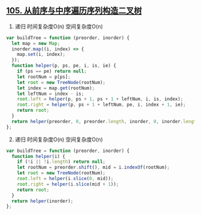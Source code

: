 ## [105. 从前序与中序遍历序列构造二叉树](https://leetcode-cn.com/problems/construct-binary-tree-from-preorder-and-inorder-traversal/)

1. 递归 时间复杂度O(n) 空间复杂度O(n)
```js
var buildTree = function (preorder, inorder) {
  let map = new Map;
  inorder.map((i, index) => {
    map.set(i, index);
  });
  function helper(p, ps, pe, i, is, ie) {
    if (ps == pe) return null;
    let rootNum = p[ps];
    let root = new TreeNode(rootNum);
    let index = map.get(rootNum);
    let leftNum = index - is;
    root.left = helper(p, ps + 1, ps + 1 + leftNum, i, is, index);
    root.right = helper(p, ps + 1 + leftNum, pe, i, index + 1, ie);
    return root;
  }
  return helper(preorder, 0, preorder.length, inorder, 0, inorder.length);
};
```

2. 递归 时间复杂度O(n) 空间复杂度O(n)
```js
var buildTree = function (preorder, inorder) {
  function helper(i) {
    if (!i || !i.length) return null;
    let rootNum = preorder.shift(), mid = i.indexOf(rootNum);
    let root = new TreeNode(rootNum);
    root.left = helper(i.slice(0, mid));
    root.right = helper(i.slice(mid + 1));
    return root;
  }
  return helper(inorder);
};
```